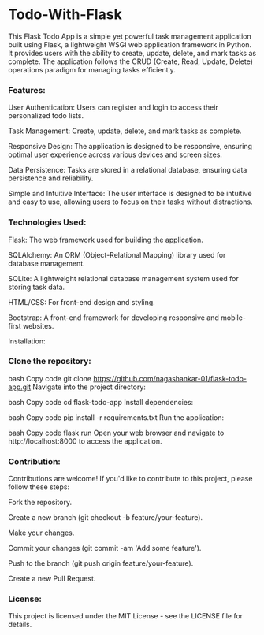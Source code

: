 # Todo-With-Flask
This Flask Todo App is a simple yet powerful task management application built using Flask, a lightweight WSGI web application framework in Python. It provides users with the ability to create, update, delete, and mark tasks as complete. The application follows the CRUD (Create, Read, Update, Delete) operations paradigm for managing tasks efficiently.

<h3>Features:</h3>
<p>User Authentication: Users can register and login to access their personalized todo lists.</p>
<p>Task Management: Create, update, delete, and mark tasks as complete.</p>
<p>Responsive Design: The application is designed to be responsive, ensuring optimal user experience across various devices and screen sizes.</p>
<p>Data Persistence: Tasks are stored in a relational database, ensuring data persistence and reliability.</p>
<p>Simple and Intuitive Interface: The user interface is designed to be intuitive and easy to use, allowing users to focus on their tasks without distractions.</p>
<h3>Technologies Used:</h3>
<p>Flask: The web framework used for building the application.</p>
<p>SQLAlchemy: An ORM (Object-Relational Mapping) library used for database management.</p>
<p>SQLite: A lightweight relational database management system used for storing task data.</p>
<p>HTML/CSS: For front-end design and styling.</p>
<p>Bootstrap: A front-end framework for developing responsive and mobile-first websites.</p>
Installation:
<h3>Clone the repository:</h3>

bash
Copy code
git clone https://github.com/nagashankar-01/flask-todo-app.git
Navigate into the project directory:

bash
Copy code
cd flask-todo-app
Install dependencies:

bash
Copy code
pip install -r requirements.txt
Run the application:

bash
Copy code
flask run
Open your web browser and navigate to http://localhost:8000 to access the application.

<h3>Contribution:</h3>
<p>Contributions are welcome! If you'd like to contribute to this project, please follow these steps:</p>

<p>Fork the repository.</p>
<p>Create a new branch (git checkout -b feature/your-feature).</p>
<p>Make your changes.</p>
<p>Commit your changes (git commit -am 'Add some feature').</p>


Push to the branch (git push origin feature/your-feature).


Create a new Pull Request.

<h3>License:</h3>
This project is licensed under the MIT License - see the LICENSE file for details.


